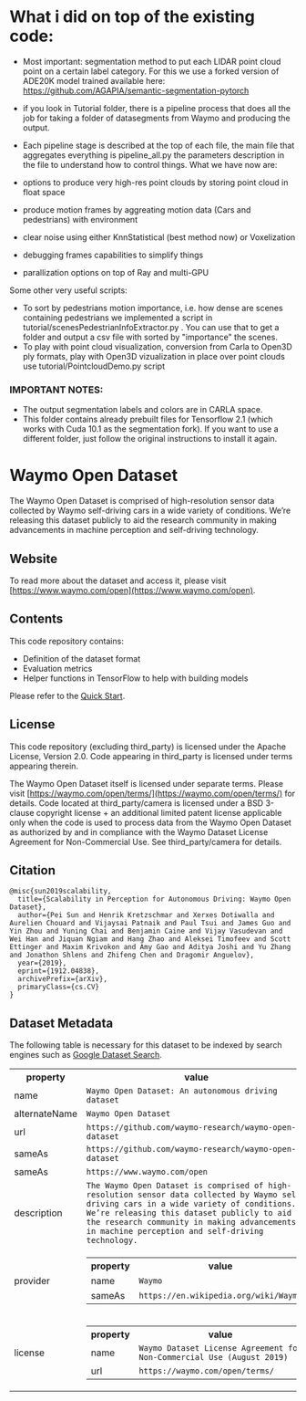 # What i did on top of the existing code:

- Most important: segmentation method to put each LIDAR point cloud point on a certain label category. For this we use a forked version of ADE20K model trained available here: https://github.com/AGAPIA/semantic-segmentation-pytorch 
- if you look in Tutorial folder, there is a pipeline process that does all the job for taking a folder of datasegments from Waymo and producing the output. 
- Each pipeline stage is described at the top of each file, the main file that aggregates everything is pipeline_all.py the parameters description in the file to understand how to control things. What we have now are:

- options to produce very high-res point clouds by storing point cloud in float space
- produce motion frames by aggreating motion data (Cars and pedestrians) with environment
- clear noise using either KnnStatistical (best method now) or Voxelization
- debugging frames capabilities to simplify things
- parallization options on top of Ray and multi-GPU

Some other very useful scripts:

- To sort by pedestrians motion importance, i.e. how dense are scenes containing pedestrians we implemented a script in tutorial/scenesPedestrianInfoExtractor.py . You can use that to get a folder and output a csv file with sorted by "importance" the scenes.
- To play with point cloud visualization, conversion from Carla to Open3D ply formats, play with Open3D vizualization in place over point clouds use tutorial/PointcloudDemo.py script


 
### IMPORTANT NOTES: 
 - The output segmentation labels and colors are in CARLA space.
 - This folder contains already prebuilt files for Tensorflow 2.1 (which works with Cuda 10.1 as the segmentation fork). If you want to use a different folder, just follow the original instructions to install it again.


 

# Waymo Open Dataset

The Waymo Open Dataset is comprised of high-resolution sensor data collected by Waymo self-driving cars in a wide variety of conditions. We’re releasing this dataset publicly to aid the research community in making advancements in machine perception and self-driving technology.

## Website

To read more about the dataset and access it, please visit [https://www.waymo.com/open](https://www.waymo.com/open).

## Contents

This code repository contains:

* Definition of the dataset format
* Evaluation metrics
* Helper functions in TensorFlow to help with building models

Please refer to the [Quick Start](docs/quick_start.md).

## License
This code repository (excluding third_party) is licensed under the Apache License, Version 2.0.  Code appearing in third_party is licensed under terms appearing therein.

The Waymo Open Dataset itself is licensed under separate terms. Please visit [https://waymo.com/open/terms/](https://waymo.com/open/terms/) for details.  Code located at third_party/camera is licensed under a BSD 3-clause copyright license + an additional limited patent license applicable only when the code is used to process data from the Waymo Open Dataset as authorized by and in compliance with the Waymo Dataset License Agreement for Non-Commercial Use.  See third_party/camera for details.

## Citation
    @misc{sun2019scalability,
      title={Scalability in Perception for Autonomous Driving: Waymo Open Dataset},
      author={Pei Sun and Henrik Kretzschmar and Xerxes Dotiwalla and Aurelien Chouard and Vijaysai Patnaik and Paul Tsui and James Guo and Yin Zhou and Yuning Chai and Benjamin Caine and Vijay Vasudevan and Wei Han and Jiquan Ngiam and Hang Zhao and Aleksei Timofeev and Scott Ettinger and Maxim Krivokon and Amy Gao and Aditya Joshi and Yu Zhang and Jonathon Shlens and Zhifeng Chen and Dragomir Anguelov},
      year={2019},
      eprint={1912.04838},
      archivePrefix={arXiv},
      primaryClass={cs.CV}
    }

## Dataset Metadata
The following table is necessary for this dataset to be indexed by search
engines such as <a href="https://g.co/datasetsearch">Google Dataset Search</a>.
<div itemscope itemtype="http://schema.org/Dataset">
<table>
  <tr>
    <th>property</th>
    <th>value</th>
  </tr>
  <tr>
    <td>name</td>
    <td><code itemprop="name">Waymo Open Dataset: An autonomous driving dataset</code></td>
  </tr>
  <tr>
    <td>alternateName</td>
    <td><code itemprop="alternateName">Waymo Open Dataset</code></td>
  </tr>
  <tr>
    <td>url</td>
    <td><code itemprop="url">https://github.com/waymo-research/waymo-open-dataset</code></td>
  </tr>
  <tr>
    <td>sameAs</td>
    <td><code itemprop="sameAs">https://github.com/waymo-research/waymo-open-dataset</code></td>
  </tr>
    <tr>
    <td>sameAs</td>
    <td><code itemprop="sameAs">https://www.waymo.com/open</code></td>
  </tr>
  <tr>
    <td>description</td>
    <td><code itemprop="description">The Waymo Open Dataset is comprised of high-resolution sensor data collected by Waymo self-driving cars in a wide variety of conditions. We’re releasing this dataset publicly to aid the research community in making advancements in machine perception and self-driving technology.</code></td>
  </tr>
  <tr>
    <td>provider</td>
    <td>
      <div itemscope itemtype="http://schema.org/Organization" itemprop="provider">
        <table>
          <tr>
            <th>property</th>
            <th>value</th>
          </tr>
          <tr>
            <td>name</td>
            <td><code itemprop="name">Waymo</code></td>
          </tr>
          <tr>
            <td>sameAs</td>
            <td><code itemprop="sameAs">https://en.wikipedia.org/wiki/Waymo</code></td>
          </tr>
        </table>
      </div>
    </td>
  </tr>
  <tr>
    <td>license</td>
    <td>
      <div itemscope itemtype="http://schema.org/CreativeWork" itemprop="license">
        <table>
          <tr>
            <th>property</th>
            <th>value</th>
          </tr>
          <tr>
            <td>name</td>
            <td><code itemprop="name">Waymo Dataset License Agreement for Non-Commercial Use (August 2019)</code></td>
          </tr>
          <tr>
            <td>url</td>
            <td><code itemprop="url">https://waymo.com/open/terms/</code></td>
          </tr>
        </table>
      </div>
    </td>
  </tr>
</table>
</div>
